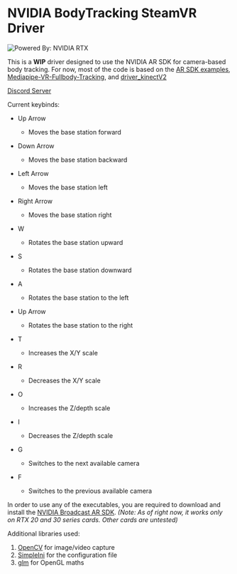 # NVIDIA BodyTracking SteamVR Driver

![Powered By: NVIDIA RTX](https://user-images.githubusercontent.com/29297318/159997280-2131e876-42bd-4c8b-9472-7c88c6c7ba60.png)

This is a **WIP** driver designed to use the NVIDIA AR SDK for camera-based body tracking.
For now, most of the code is based on the [AR SDK examples](https://github.com/NVIDIA/MAXINE-AR-SDK), [Mediapipe-VR-Fullbody-Tracking](https://github.com/ju1ce/Mediapipe-VR-Fullbody-Tracking), and [driver_kinectV2](https://github.com/SDraw/driver_kinectV2/blob/master/driver_kinectV2)

[Discord Server](https://discord.gg/XjkyuwRW6Z)


Current keybinds:

* Up Arrow
  * Moves the base station forward
* Down Arrow
  * Moves the base station backward
* Left Arrow
  * Moves the base station left
* Right Arrow
  * Moves the base station right

* W
  * Rotates the base station upward
* S
  * Rotates the base station downward
* A
  * Rotates the base station to the left
* Up Arrow
  * Rotates the base station to the right

* T
  * Increases the X/Y scale 
* R
  * Decreases the X/Y scale 

* O
  * Increases the Z/depth scale
* I
  * Decreases the Z/depth scale

* G
  * Switches to the next available camera
* F
  * Switches to the previous available camera

In order to use any of the executables, you are required to download and install the [NVIDIA Broadcast AR SDK](https://www.nvidia.com/en-us/geforce/broadcasting/broadcast-sdk/resources/).
*(Note: As of right now, it works only on RTX 20 and 30 series cards. Other cards are untested)*


Additional libraries used:

1. [OpenCV](https://github.com/opencv/opencv) for image/video capture
2. [SimpleIni](https://github.com/brofield/simpleini) for the configuration file
3. [glm](https://github.com/g-truc/glm) for OpenGL maths
